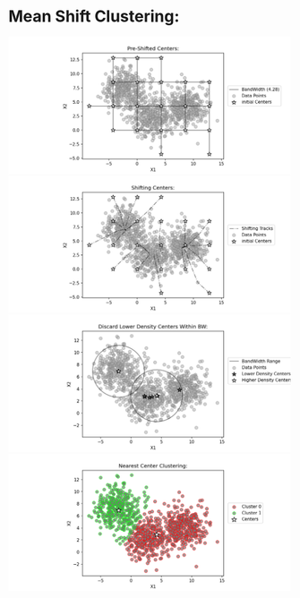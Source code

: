 # Mean Shift Clustering:

<img src='Images/Figure_1.png' >
<!--<img src='Images/Figure_1.png' width = 100 height = 100>-->
<img src='Images/Figure_2.png' >

<img src='Images/Figure_3.png' >

<img src='Images/Figure_4.png' >
